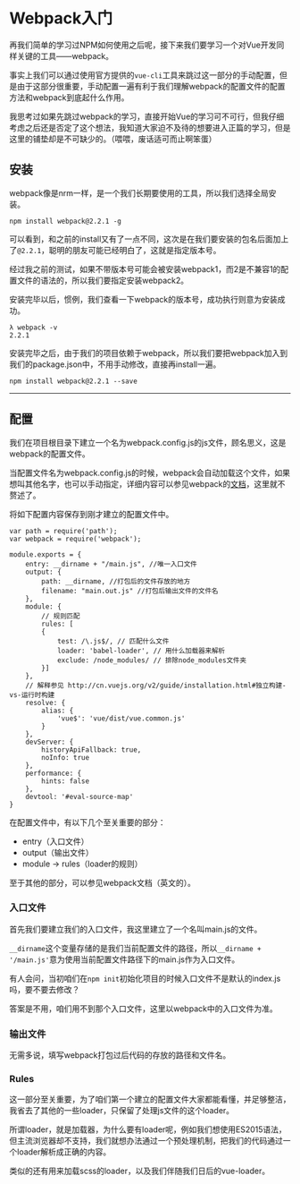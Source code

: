 # Webpack入门

再我们简单的学习过NPM如何使用之后呢，接下来我们要学习一个对Vue开发同样关键的工具——webpack。

事实上我们可以通过使用官方提供的`vue-cli`工具来跳过这一部分的手动配置，但是由于这部分很重要，手动配置一遍有利于我们理解webpack的配置文件的配置方法和webpack到底起什么作用。

我思考过如果先跳过webpack的学习，直接开始Vue的学习可不可行，但我仔细考虑之后还是否定了这个想法，我知道大家迫不及待的想要进入正篇的学习，但是这里的铺垫却是不可缺少的。（喂喂，废话适可而止啊笨蛋）

## 安装

webpack像是nrm一样，是一个我们长期要使用的工具，所以我们选择全局安装。

```
npm install webpack@2.2.1 -g
```

可以看到，和之前的install又有了一点不同，这次是在我们要安装的包名后面加上了`@2.2.1`，聪明的朋友可能已经明白了，这就是指定版本号。

经过我之前的测试，如果不带版本号可能会被安装webpack1，而2是不兼容1的配置文件的语法的，所以我们要指定安装webpack2。

安装完毕以后，惯例，我们查看一下webpack的版本号，成功执行则意为安装成功。

```
λ webpack -v
2.2.1
```

安装完毕之后，由于我们的项目依赖于webpack，所以我们要把webpack加入到我们的package.json中，不用手动修改，直接再install一遍。

```
npm install webpack@2.2.1 --save
```

---

## 配置

我们在项目根目录下建立一个名为webpack.config.js的js文件，顾名思义，这是webpack的配置文件。

当配置文件名为webpack.config.js的时候，webpack会自动加载这个文件，如果想叫其他名字，也可以手动指定，详细内容可以参见webpack的[文档](https://webpack.js.org/configuration/)，这里就不赘述了。

将如下配置内容保存到刚才建立的配置文件中。

```
var path = require('path');
var webpack = require('webpack');

module.exports = {
    entry: __dirname + "/main.js", //唯一入口文件
    output: {
        path: __dirname, //打包后的文件存放的地方
        filename: "main.out.js" //打包后输出文件的文件名
    },
    module: {
        // 规则匹配
        rules: [
        {
            test: /\.js$/, // 匹配什么文件
            loader: 'babel-loader', // 用什么加载器来解析
            exclude: /node_modules/ // 排除node_modules文件夹
        }]
    },
    // 解释参见 http://cn.vuejs.org/v2/guide/installation.html#独立构建-vs-运行时构建
    resolve: {
        alias: {
            'vue$': 'vue/dist/vue.common.js'
        }
    },
    devServer: {
        historyApiFallback: true,
        noInfo: true
    },
    performance: {
        hints: false
    },
    devtool: '#eval-source-map'
}
```

在配置文件中，有以下几个至关重要的部分：

* entry（入口文件）
* output（输出文件）
* module -&gt; rules（loader的规则）

至于其他的部分，可以参见webpack文档（英文的）。

### 入口文件

首先我们要建立我们的入口文件，我这里建立了一个名叫main.js的文件。

`__dirname`这个变量存储的是我们当前配置文件的路径，所以`__dirname + '/main.js'`意为使用当前配置文件路径下的main.js作为入口文件。

有人会问，当初咱们在`npm init`初始化项目的时候入口文件不是默认的index.js吗，要不要去修改？

答案是不用，咱们用不到那个入口文件，这里以webpack中的入口文件为准。

### 输出文件

无需多说，填写webpack打包过后代码的存放的路径和文件名。

### Rules

这一部分至关重要，为了咱们第一个建立的配置文件大家都能看懂，并足够整洁，我省去了其他的一些loader，只保留了处理js文件的这个loader。

所谓loader，就是加载器，为什么要有loader呢，例如我们想使用ES2015语法，但主流浏览器却不支持，我们就想办法通过一个预处理机制，把我们的代码通过一个loader解析成正确的内容。

类似的还有用来加载scss的loader，以及我们伴随我们日后的vue-loader。

